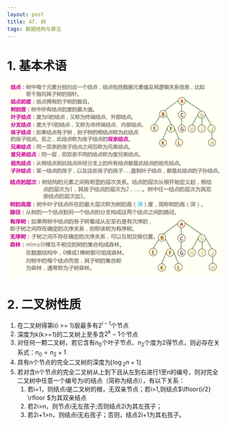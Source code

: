 ```yaml
---
layout: post
title: 47. 树
tags: 数据结构与算法
---
```

# 1. 基本术语
   ![](/images/posts/data/1.png)
   ![](/images/posts/data/2.png)
# 2. 二叉树性质
   1. 在二叉树得第i(i >= 1)层最多有$2^{i-1}$个节点
   2. 深度为k(k>=1)的二叉树上至多含$2^k-1$个节点
   3. 对任何一颗二叉树，若它含有$n_0$个叶子节点、$n_2$个度为2得节点，则必存在关系式：$n_0=n_2+1$
   4. 具有n个节点的完全二叉树的深度为$\lfloor{\log{_2n}+1} \rfloor$
   5. 若对含n个节点的完全二叉树从上到下且从左到右进行1至n的编号，则对完全二叉树中任意一个编号为i的结点（简称为结点i），有以下关系：
      1. 若i=1，则结点i是二叉树的根，无双亲节点；若i>1,则结点$\lfloor{i/2} \rfloor $为其双亲结点
      2. 若2i>n，则节点i无左孩子;否则结点2i为其左孩子；
      3. 若2i+1>n，则结点i无右孩子；否则，结点2i+1为其右孩子。